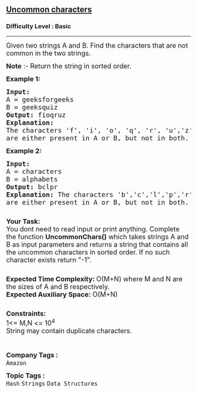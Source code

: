 <h2><a href="https://practice.geeksforgeeks.org/problems/uncommon-characters4932/1?page=1&difficulty[]=-1&category[]=Strings&sortBy=difficulty">Uncommon characters</a></h2><h3>Difficulty Level : Basic</h3><hr><div class="problems_problem_content__Xm_eO"><p><span style="font-size:18px">Given two strings A and B. Find the characters that are not common in the two strings.&nbsp;</span></p>

<p><span style="font-size:18px"><strong>Note</strong> :- Return the string in sorted order.</span></p>

<p><strong><span style="font-size:18px">Example 1:</span></strong></p>

<pre><span style="font-size:18px"><strong>Input:</strong>
A = geeksforgeeks
B = geeksquiz
<strong>Output: </strong>fioqruz
<strong>Explanation: </strong>
The characters 'f', 'i', 'o', 'q', 'r', 'u','z' 
are either present in A or B, but not in both.</span></pre>

<p><strong><span style="font-size:18px">Example 2:</span></strong></p>

<pre><span style="font-size:18px"><strong>Input:</strong>
A = characters
B = alphabets
<strong>Output:</strong> bclpr
<strong>Explanation: </strong>The characters 'b','c','l','p','r' 
are either present in A or B, but not in both.</span></pre>

<p><br>
<span style="font-size:18px"><strong>Your Task: &nbsp;</strong><br>
You dont need to read input or print anything. Complete the function <strong>UncommonChars()</strong> which takes strings A and B as input parameters and returns a string that contains all the uncommon characters in sorted order. If no such character exists return "-1".</span></p>

<p><br>
<span style="font-size:18px"><strong>Expected Time Complexity: </strong>O(M+N) where M and N are the sizes of A and B respectively.<br>
<strong>Expected Auxiliary Space:</strong> O(M+N) &nbsp;</span></p>

<p><br>
<span style="font-size:18px"><strong>Constraints:</strong><br>
1&lt;= M,N &lt;= 10<sup>4</sup><br>
String may contain duplicate characters.</span></p>

<p>&nbsp;</p>
</div><p><span style=font-size:18px><strong>Company Tags : </strong><br><code>Amazon</code>&nbsp;<br><p><span style=font-size:18px><strong>Topic Tags : </strong><br><code>Hash</code>&nbsp;<code>Strings</code>&nbsp;<code>Data Structures</code>&nbsp;